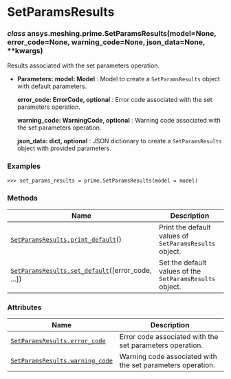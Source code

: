 # SetParamsResults



### *class* ansys.meshing.prime.SetParamsResults(model=None, error_code=None, warning_code=None, json_data=None, \*\*kwargs)

Results associated with the set parameters operation.

* **Parameters:**
  **model: Model**
  : Model to create a `SetParamsResults` object with default parameters.

  **error_code: ErrorCode, optional**
  : Error code associated with the set parameters operation.

  **warning_code: WarningCode, optional**
  : Warning code associated with the set parameters operation.

  **json_data: dict, optional**
  : JSON dictionary to create a `SetParamsResults` object with provided parameters.

### Examples

```pycon
>>> set_params_results = prime.SetParamsResults(model = model)
```

<!-- !! processed by numpydoc !! -->

### Methods

| Name | Description |
|-----------------------------------------------------------------------------------------------------------------------------------------------------------|----------------------------------------------------------|
| [`SetParamsResults.print_default`](ansys.meshing.prime.SetParamsResults.print_default.md#ansys.meshing.prime.SetParamsResults.print_default)()            | Print the default values of `SetParamsResults` object.   |
| [`SetParamsResults.set_default`](ansys.meshing.prime.SetParamsResults.set_default.md#ansys.meshing.prime.SetParamsResults.set_default)([error_code, ...]) | Set the default values of the `SetParamsResults` object. |

### Attributes

| Name | Description |
|-------------------------------------------------------------------------------------------------------------------------------------------|------------------------------------------------------------|
| [`SetParamsResults.error_code`](ansys.meshing.prime.SetParamsResults.error_code.md#ansys.meshing.prime.SetParamsResults.error_code)       | Error code associated with the set parameters operation.   |
| [`SetParamsResults.warning_code`](ansys.meshing.prime.SetParamsResults.warning_code.md#ansys.meshing.prime.SetParamsResults.warning_code) | Warning code associated with the set parameters operation. |


